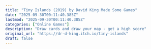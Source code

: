 ```yaml
---
title: "Tiny Islands (2019) by David King Made Some Games"
date: "2025-09-30T00:11:40.385Z"
lastmod: "2025-09-30T00:11:40.385Z"
categories: ["Online Games"]
description: "Draw cards and draw your map - get a high score"
original_url: "https://dr-d-king.itch.io/tiny-islands"
draft: false
---
```

